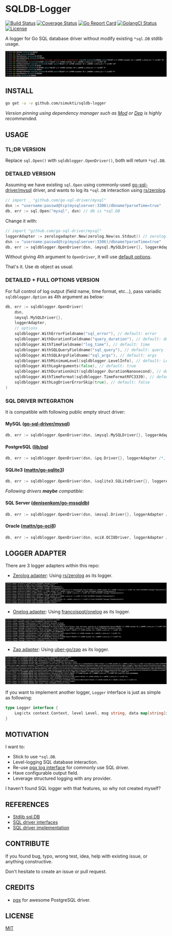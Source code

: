 # SQLDB-Logger

[![Build Status](https://travis-ci.com/simukti/sqldb-logger.svg)](https://travis-ci.com/simukti/sqldb-logger) [![Coverage Status](https://coveralls.io/repos/github/simukti/sqldb-logger/badge.svg)](https://coveralls.io/github/simukti/sqldb-logger) [![Go Report Card](https://goreportcard.com/badge/github.com/simukti/sqldb-logger)](https://goreportcard.com/report/github.com/simukti/sqldb-logger) [![GolangCI Status](https://golangci.com/badges/github.com/simukti/sqldb-logger.svg)](https://golangci.com/r/github.com/simukti/sqldb-logger) [![License](http://img.shields.io/badge/license-MIT-blue.svg?style=flat)](https://raw.githubusercontent.com/simukti/sqldb-logger/master/LICENSE.txt)

 A logger for Go SQL database driver without modify existing `*sql.DB` stdlib usage.

![shameless console output sample](./logadapter/zerologadapter/console.jpg?raw=true "go sql database logger output")

## INSTALL

```bash
go get -u -v github.com/simukti/sqldb-logger
```

_Version pinning using dependency manager such as [Mod](https://github.com/golang/go/wiki/Modules) or [Dep](https://github.com/golang/dep) is highly recommended._

## USAGE

### TL;DR VERSION

Replace `sql.Open()` with `sqldblogger.OpenDriver()`, both will return `*sql.DB`.

### DETAILED VERSION

Assuming we have existing `sql.Open` using commonly-used [go-sql-driver/mysql](https://github.com/go-sql-driver/mysql) driver, 
and wants to log its `*sql.DB` interaction using [rs/zerolog](https://github.com/rs/zerolog).

```go
// import _ "github.com/go-sql-driver/mysql"
dsn := "username:passwd@tcp(mysqlserver:3306)/dbname?parseTime=true"
db, err := sql.Open("mysql", dsn) // db is *sql.DB
```

Change it with:

```go
// import "github.com/go-sql-driver/mysql"
loggerAdapter := zerologadapter.New(zerolog.New(os.Stdout)) // zerolog.New(zerolog.NewConsoleWriter()) // <-- for colored console
dsn := "username:passwd@tcp(mysqlserver:3306)/dbname?parseTime=true"
db, err := sqldblogger.OpenDriver(dsn, &mysql.MySQLDriver{}, loggerAdapter) // db is still *sql.DB
``` 

Without giving 4th argument to `OpenDriver`, it will use [default options](./options.go#L19-L29).

That's it. Use `db` object as usual.

### DETAILED + FULL OPTIONS VERSION

For full control of log output (field name, time format, etc...), pass variadic `sqldblogger.Option` as 4th argument as below:

```go
db, err := sqldblogger.OpenDriver(
    dsn, 
    &mysql.MySQLDriver{}, 
    loggerAdapter,
    // options
    sqldblogger.WithErrorFieldname("sql_error"), // default: error
    sqldblogger.WithDurationFieldname("query_duration"), // default: duration
    sqldblogger.WithTimeFieldname("log_time"), // default: time
    sqldblogger.WithSQLQueryFieldname("sql_query"), // default: query
    sqldblogger.WithSQLArgsFieldname("sql_args"), // default: args
    sqldblogger.WithMinimumLevel(sqldblogger.LevelInfo), // default: LevelDebug
    sqldblogger.WithLogArguments(false), // default: true
    sqldblogger.WithDurationUnit(sqldblogger.DurationNanosecond), // default: millisecond
    sqldblogger.WithTimeFormat(sqldblogger.TimeFormatRFC3339), // default: unix timestamp
    sqldblogger.WithLogDriverErrorSkip(true), // default: false
)
```

### SQL DRIVER INTEGRATION

It is compatible with following public empty struct driver: 

#### MySQL ([go-sql-driver/mysql](https://github.com/go-sql-driver/mysql))

```go
db, err := sqldblogger.OpenDriver(dsn, &mysql.MySQLDriver{}, loggerAdapter /*, ...options */)
```

#### PostgreSQL ([lib/pq](https://github.com/lib/pq))

```go
db, err := sqldblogger.OpenDriver(dsn, &pq.Driver{}, loggerAdapter /*, ...options */) 
```

#### SQLite3 ([mattn/go-sqlite3](https://github.com/mattn/go-sqlite3))

```go
db, err := sqldblogger.OpenDriver(dsn, &sqlite3.SQLiteDriver{}, loggerAdapter /*, ...options */)
```

_Following drivers **maybe** compatible:_ 

#### SQL Server ([denisenkom/go-mssqldb](https://github.com/denisenkom/go-mssqldb))

```go
db, err := sqldblogger.OpenDriver(dsn, &mssql.Driver{}, loggerAdapter /*, ...options */)
```

#### Oracle ([mattn/go-oci8](https://github.com/mattn/go-oci8))

```go
db, err := sqldblogger.OpenDriver(dsn, oci8.OCI8Driver, loggerAdapter /*, ...options */)
```

## LOGGER ADAPTER

There are 3 logger adapters within this repo:

- [Zerolog adapter](logadapter/zerologadapter): Using [rs/zerolog](https://github.com/rs/zerolog) as its logger.

![zerolog output sample](./logadapter/zerologadapter/zerolog.jpg?raw=true "go sql database logger output")

- [Onelog adapter](logadapter/onelogadapter): Using [francoispqt/onelog](https://github.com/francoispqt/onelog) as its logger.

![onelog output sample](./logadapter/onelogadapter/onelog.jpg?raw=true "go sql database logger output")

- [Zap adapter](logadapter/zapadapter): Using [uber-go/zap](https://github.com/uber-go/zap) as its logger.

![zap output sample](./logadapter/zapadapter/zap.jpg?raw=true "go sql database logger output")

If you want to implement another logger, `Logger` interface is just as simple as following:

```go
type Logger interface {
	Log(ctx context.Context, level Level, msg string, data map[string]interface{})
}
``` 

## MOTIVATION

I want to:

- Stick to use `*sql.DB`.
- Level-logging SQL database interaction.
- Re-use [pgx log interface](https://github.com/jackc/pgx/blob/f3a3ee1a0e5c8fc8991928bcd06fdbcd1ee9d05c/logger.go#L46-L49) for commonly use SQL driver.
- Have configurable output field.
- Leverage structured logging with any provider.

I haven't found SQL logger with that features, so why not created myself? 

## REFERENCES

- [Stdlib sql.DB](https://github.com/golang/go/blob/master/src/database/sql/sql.go)
- [SQL driver interfaces](https://github.com/golang/go/blob/master/src/database/sql/driver/driver.go)
- [SQL driver implementation](https://github.com/golang/go/wiki/SQLDrivers)

## CONTRIBUTE

If you found bug, typo, wrong test, idea, help with existing issue, or anything constructive.
 
Don't hesitate to create an issue or pull request.

## CREDITS

- [pgx](https://github.com/jackc/pgx) for awesome PostgreSQL driver.

## LICENSE

[MIT](./LICENSE.txt)
